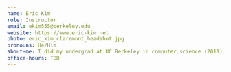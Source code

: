 ```yaml
---
name: Eric Kim
role: Instructor
email: ekim555@berkeley.edu
website: https://www.eric-kim.net
photo: eric_kim_claremont_headshot.jpg
pronouns: He/Him
about-me: I did my undergrad at UC Berkeley in computer science (2011), then did a Master's at UCLA (2016) focusing in ML/AI and computer vision. I currently work at Pinterest on the Visual Search team as a machine learning engineer, working on the entire ML stack including modeling, serving, and big-data pipelines. I recently moved to Fullerton, CA and am loving it! For fun, I enjoy playing music (piano, guitar, bass, vocals), video games, and pickleball.
office-hours: TBD
---
```

